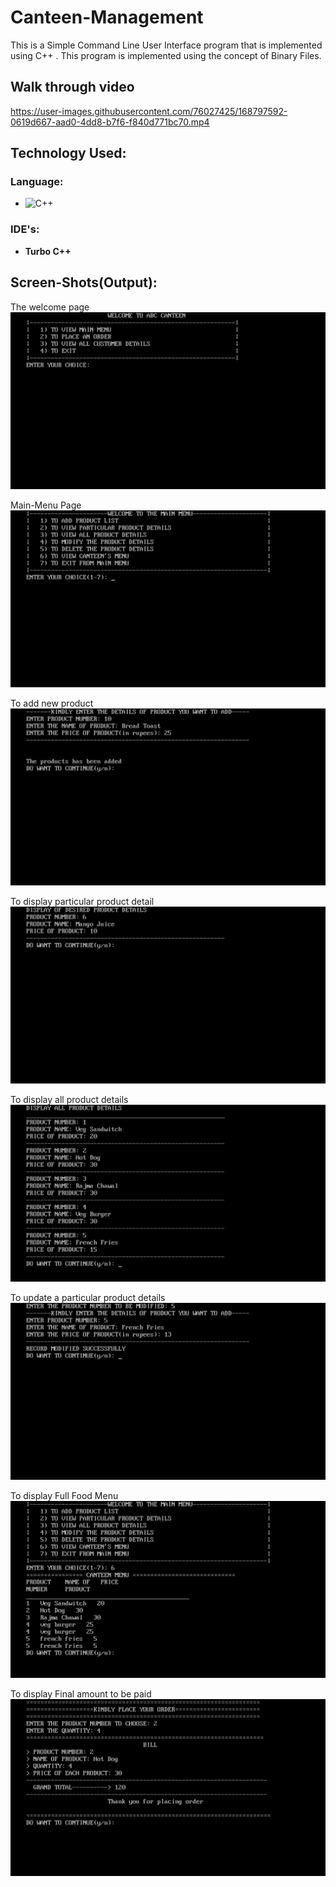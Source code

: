 # Canteen-Management

This is a Simple Command Line User Interface program that is implemented using C++ . 
This program is implemented using the concept of Binary Files.

## Walk through video


https://user-images.githubusercontent.com/76027425/168797592-0619d667-aad0-4dd8-b7f6-f840d771bc70.mp4



## Technology Used:
### Language:
- ![C++](https://img.shields.io/badge/c++-%2300599C.svg?style=for-the-badge&logo=c%2B%2B&logoColor=white)
### IDE's:
- **Turbo C++**

## Screen-Shots(Output):
The welcome page
<img src="./SCREEN-SHOTS/SS1.png" />

Main-Menu Page
<img src="./SCREEN-SHOTS/SS2.png" />

To add new product
<img src="./SCREEN-SHOTS/SS3.png" />

To display particular product detail
<img src="./SCREEN-SHOTS/SS4.png" />

To display all product details
<img src="./SCREEN-SHOTS/SS5.png" />

To update a particular product details
<img src="./SCREEN-SHOTS/SS6.png" />

To display Full Food Menu
<img src="./SCREEN-SHOTS/SS7.png" />

To display Final amount to be paid
<img src="./SCREEN-SHOTS/SS8.png" />
